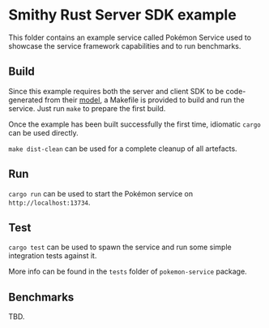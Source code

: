 # Smithy Rust Server SDK example

This folder contains an example service called Pokémon Service used to showcase the service framework capabilities and to run benchmarks.

## Build

Since this example requires both the server and client SDK to be code-generated from their [model](https://github.com/awslabs/smithy-rs/tree/main/codegen-server-test/model/pokemon.smithy), a Makefile is provided to build and run the service. Just run `make` to prepare the first build.

Once the example has been built successfully the first time, idiomatic `cargo` can be used directly.

`make dist-clean` can be used for a complete cleanup of all artefacts.

## Run

`cargo run` can be used to start the Pokémon service on `http://localhost:13734`.

## Test

`cargo test` can be used to spawn the service and run some simple integration tests against it.

More info can be found in the `tests` folder of `pokemon-service` package.

## Benchmarks

TBD.
